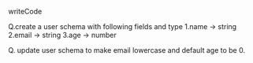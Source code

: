 writeCode

Q.create a user schema with following fields and type
1.name -> string
2.email -> string
3.age -> number

Q. update user schema to make email lowercase and default age to be 0.

